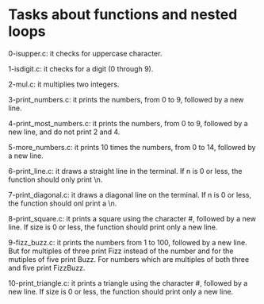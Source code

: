 # Tasks about functions and nested loops

0-isupper.c: it checks for uppercase character.

1-isdigit.c: it checks for a digit (0 through 9).

2-mul.c: it multiplies two integers.

3-print_numbers.c: it prints the numbers, from 0 to 9, followed by a new line.

4-print_most_numbers.c: it prints the numbers, from 0 to 9, followed by a new line, and do not print 2 and 4.

5-more_numbers.c: it prints 10 times the numbers, from 0 to 14, followed by a new line.

6-print_line.c: it draws a straight line in the terminal. If n is 0 or less, the function should only print \n.

7-print_diagonal.c: it draws a diagonal line on the terminal. If n is 0 or less, the function should onl print a \n.

8-print_square.c: it prints a square using the character #, followed by a new line. If size is 0 or less, the function should print only a new line.

9-fizz_buzz.c: it prints the numbers from 1 to 100, followed by a new line. But for multiples of three print Fizz instead of the number and for the mutiples of five print Buzz. For numbers which are multiples of both three and five print FizzBuzz.

10-print_triangle.c: it prints a triangle using the character #, followed by a new line. If size is 0 or less, the function should print only a new line.
